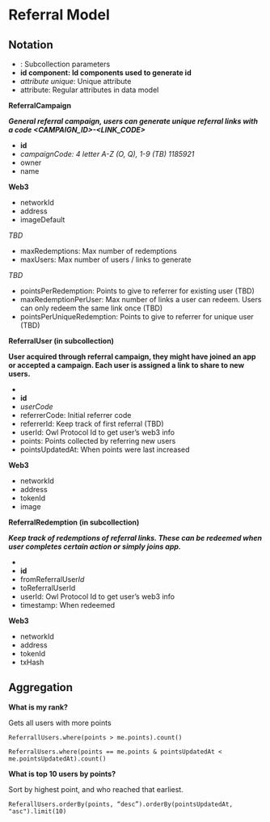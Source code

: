 # Referral Model

## Notation

- <subcollection>: Subcollection parameters
- ************************id component: Id components used to generate id************************
- *attribute unique*: Unique attribute
- attribute: Regular attributes in data model

**ReferralCampaign**

***********************General referral campaign, users can generate unique referral links with a code <CAMPAIGN_ID>-<LINK_CODE>***********************

- ****id****
- *campaignCode: 4 letter A-Z (O, Q), 1-9 (TB) 1185921*
- owner
- name

****Web3****

- networkId
- address
- imageDefault

*TBD*

- maxRedemptions: Max number of redemptions
- maxUsers: Max number of users / links to generate

*TBD*

- pointsPerRedemption: Points to give to referrer for existing user (TBD)
- maxRedemptionPerUser: Max number of links a user can redeem. Users can only redeem the same link once (TBD)
- pointsPerUniqueRedemption: Points to give to referrer for unique user (TBD)

******************ReferralUser (in subcollection)******************

******************************************************************************************User acquired through referral campaign, they might have joined an app or accepted a campaign. Each user is assigned a link to share to new users.******************************************************************************************

- <campaignId>
- **id**
- *userCode*
- referrerCode: Initial referrer code
- referrerId: Keep track of first referral (TBD)
- userId: Owl Protocol Id to get user’s web3 info
- points: Points collected by referring new users
- pointsUpdatedAt: When points were last increased

****Web3****

- networkId
- address
- tokenId
- image

**ReferralRedemption (in subcollection)**

*******************************************Keep track of redemptions of referral links. These can be redeemed when user completes certain action or simply joins app.*******************************************

- <campaignId>
- **id**
- fromReferralUser*Id*
- toReferralUserId
- userId: Owl Protocol Id to get user’s web3 info
- timestamp: When redeemed

****Web3****

- networkId
- address
- tokenId
- txHash

## Aggregation

********************************What is my rank?********************************

Gets all users with more points

`ReferrallUsers.where(points > me.points).count()`

`ReferralUsers.where(points == me.points & pointsUpdatedAt < me.pointsUpdatedAt).count()`

**************************************************************What is top 10 users by points?**************************************************************

Sort by highest point, and who reached that earliest.

`ReferallUsers.orderBy(points, “desc”).orderBy(pointsUpdatedAt, "asc").limit(10)`
